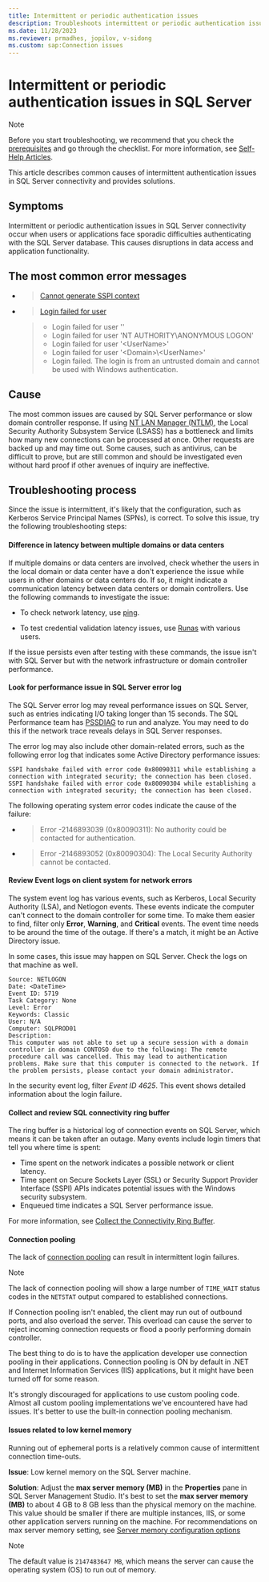 ```yaml
---
title: Intermittent or periodic authentication issues
description: Troubleshoots intermittent or periodic authentication issues in SQL Server connectivity.
ms.date: 11/28/2023
ms.reviewer: prmadhes, jopilov, v-sidong
ms.custom: sap:Connection issues
---
```

# Intermittent or periodic authentication issues in SQL Server

> [!NOTE]
> Before you start troubleshooting, we recommend that you check the [prerequisites](resolve-connectivity-errors-checklist.md#recommended-prerequisites) and go through the checklist. For more information, see [Self-Help Articles](https://github.com/microsoft/CSS_SQL_Networking_Tools/wiki/0015-Self-Help-Articles).

This article describes common causes of intermittent authentication issues in SQL Server connectivity and provides solutions.

## Symptoms

Intermittent or periodic authentication issues in SQL Server connectivity occur when users or applications face sporadic difficulties authenticating with the SQL Server database. This causes disruptions in data access and application functionality.

## The most common error messages

- > [Cannot generate SSPI context](cannot-generate-sspi-context-error.md)
- > [Login failed for user](/sql/relational-databases/errors-events/mssqlserver-18456-database-engine-error)

   > - Login failed for user ''
   > - Login failed for user 'NT AUTHORITY\ANONYMOUS LOGON'
   > - Login failed for user '\<UserName\>'
   > - Login failed for user '\<Domain\>\\<UserName\>'
   > - Login failed. The login is from an untrusted domain and cannot be used with Windows authentication.

## Cause

The most common issues are caused by SQL Server performance or slow domain controller response. If using [NT LAN Manager (NTLM)](/openspecs/windows_protocols/ms-nlmp/c50a85f0-5940-42d8-9e82-ed206902e919), the Local Security Authority Subsystem Service (LSASS) has a bottleneck and limits how many new connections can be processed at once. Other requests are backed up and may time out. Some causes, such as antivirus, can be difficult to prove, but are still common and should be investigated even without hard proof if other avenues of inquiry are ineffective.

## Troubleshooting process

Since the issue is intermittent, it's likely that the configuration, such as Kerberos Service Principal Names (SPNs), is correct. To solve this issue, try the following troubleshooting steps:

#### Difference in latency between multiple domains or data centers

If multiple domains or data centers are involved, check whether the users in the local domain or data center have a don't experience the issue while users in other domains or data centers do. If so, it might indicate a communication latency between data centers or domain controllers. Use the following commands to investigate the issue:

- To check network latency, use [ping](/windows-server/administration/windows-commands/ping).

- To test credential validation latency issues, use [Runas](/previous-versions/windows/it-pro/windows-server-2012-R2-and-2012/cc771525(v=ws.11)) with various users.

If the issue persists even after testing with these commands, the issue isn't with SQL Server but with the network infrastructure or domain controller performance.

#### Look for performance issue in SQL Server error log

The SQL Server error log may reveal performance issues on SQL Server, such as entries indicating I/O taking longer than 15 seconds. The SQL Performance team has [PSSDIAG](https://support.microsoft.com/topic/pssdiag-data-collection-utility-513a299f-0b45-eb1a-adb4-bc2ad8ecf194) to run and analyze. You may need to do this if the network trace reveals delays in SQL Server responses.
  
The error log may also include other domain-related errors, such as the following error log that indicates some Active Directory performance issues:

```output
SSPI handshake failed with error code 0x80090311 while establishing a connection with integrated security; the connection has been closed.
SSPI handshake failed with error code 0x80090304 while establishing a connection with integrated security; the connection has been closed.
```

The following operating system error codes indicate the cause of the failure:

- > Error -2146893039 (0x80090311): No authority could be contacted for authentication.

- > Error -2146893052 (0x80090304): The Local Security Authority cannot be contacted.

#### Review Event logs on client system for network errors

The system event log has various events, such as Kerberos, Local Security Authority (LSA), and Netlogon events. These events indicate the computer can't connect to the domain controller for some time. To make them easier to find, filter only **Error**, **Warning**, and **Critical** events. The event time needs to be around the time of the outage. If there's a match, it might be an Active Directory issue.

In some cases, this issue may happen on SQL Server. Check the logs on that machine as well.

```output
Source: NETLOGON
Date: <DateTime>
Event ID: 5719
Task Category: None
Level: Error
Keywords: Classic
User: N/A
Computer: SQLPROD01
Description:
This computer was not able to set up a secure session with a domain controller in domain CONTOSO due to the following: The remote procedure call was cancelled. This may lead to authentication problems. Make sure that this computer is connected to the network. If the problem persists, please contact your domain administrator.
```

In the security event log, filter *Event ID 4625*. This event shows detailed information about the login failure.

#### Collect and review SQL connectivity ring buffer

The ring buffer is a historical log of connection events on SQL Server, which means it can be taken after an outage. Many events include login timers that tell you where time is spent:

- Time spent on the network indicates a possible network or client latency.
- Time spent on Secure Sockets Layer (SSL) or Security Support Provider Interface (SSPI) APIs indicates potential issues with the Windows security subsystem.
- Enqueued time indicates a SQL Server performance issue.

For more information, see [Collect the Connectivity Ring Buffer](https://github.com/microsoft/CSS_SQL_Networking_Tools/wiki/Collect-the-Connectivity-Ring-Buffer).

#### Connection pooling

The lack of [connection pooling](/dotnet/framework/data/adonet/sql-server-connection-pooling) can result in intermittent login failures.

> [!NOTE]
> The lack of connection pooling will show a large number of `TIME_WAIT` status codes in the `NETSTAT` output compared to established connections.

If Connection pooling isn't enabled, the client may run out of outbound ports, and also overload the server. This overload can cause the server to reject incoming connection requests or flood a poorly performing domain controller.

The best thing to do is to have the application developer use connection pooling in their applications. Connection pooling is ON by default in .NET and Internet Information Services (IIS) applications, but it might have been turned off for some reason.

It's strongly discouraged for applications to use custom pooling code. Almost all custom pooling implementations we've encountered have had issues. It's better to use the built-in connection pooling mechanism.

#### Issues related to low kernel memory

Running out of ephemeral ports is a relatively common cause of intermittent connection time-outs.

**Issue**: Low kernel memory on the SQL Server machine.

**Solution**: Adjust the **max server memory (MB)** in the **Properties** pane in SQL Server Management Studio. It's best to set the **max server memory (MB)** to about 4 GB to 8 GB less than the physical memory on the machine. This value should be smaller if there are multiple instances, IIS, or some other application servers running on the machine. For recommendations on max server memory setting, see [Server memory configuration options](sql/database-engine/configure-windows/server-memory-server-configuration-options?view=sql-server-ver16#recommendations)

> [!NOTE]
> The default value is `2147483647 MB`, which means the server can cause the operating system (OS) to run out of memory.
